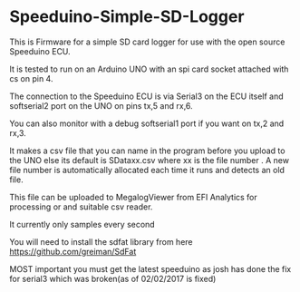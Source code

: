 # Speeduino-Simple-SD-Logger

This is Firmware for a simple SD card logger for use with the open source Speeduino ECU.

It is tested to run on an Arduino UNO with an spi card socket attached with cs on pin 4.

The connection to the Speeduino ECU is via Serial3 on the ECU itself and softserial2 port on the UNO on pins tx,5 and rx,6.

You can also monitor with a debug softserial1 port if you want on tx,2 and rx,3.

It makes a csv file that you can name in the program before you upload to the UNO else its default is SDataxx.csv where xx is the file number . A new file number is automatically allocated each time it runs and detects an old file.

This file can be uploaded to MegalogViewer from EFI Analytics for processing or and suitable csv reader.

It currently only samples every second

You will need to install the sdfat library from here https://github.com/greiman/SdFat

MOST important you must get the latest speeduino as josh has done the fix for serial3 which was broken(as of 02/02/2017 is fixed) 
